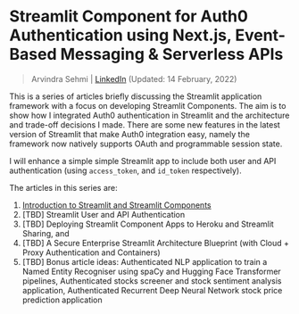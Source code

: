 # Streamlit Component for Auth0 Authentication using Next.js, Event-Based Messaging & Serverless APIs

> Arvindra Sehmi | [LinkedIn](https://www.linkedin.com/in/asehmi/)
> (Updated: 14 February, 2022)

This is a series of articles briefly discussing the Streamlit application framework with a focus on developing Streamlit Components. The aim is to show how I integrated Auth0 authentication in Streamlit and the architecture and trade-off decisions I made. There are some new features in the latest version of Streamlit that make Auth0 integration easy, namely the framework now natively supports OAuth and programmable session state.

I will enhance a simple simple Streamlit app to include both user and API authentication (using `access_token`, and `id_token`  respectively).

The articles in this series are:

1. [Introduction to Streamlit and Streamlit Components](./article-1/introduction-to-streamlit-and-streamlit-components.markdown)
2. [TBD] Streamlit User and API Authentication
3. [TBD] Deploying Streamlit Component Apps to Heroku and Streamlit Sharing, and
4. [TBD] A Secure Enterprise Streamlit Architecture Blueprint (with Cloud + Proxy Authentication and Containers)
5. [TBD] Bonus article ideas: Authenticated NLP application to train a Named Entity Recogniser using spaCy and Hugging Face Transformer pipelines, Authenticated stocks screener and stock sentiment analysis application, Authenticated Recurrent Deep Neural Network stock price prediction application
